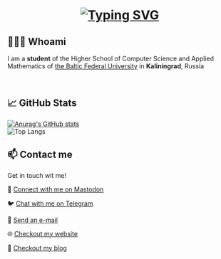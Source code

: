 <h1 align = "center">
<a href="https://git.io/typing-svg"><img src="https://readme-typing-svg.herokuapp.com?font=Fira+Code&size=75&duration=1500&pause=600&color=f8f8f2&background=6272a4&center=true&vCenter=true&multiline=true&width=1920&height=384&lines=Hello+everyone!;My+name+is+Polina+Kiseleva;Welcome+to+my+README" alt="Typing SVG" /></a>
</h1>

## 👩🏼‍💻 Whoami
<p>I am a <b>student</b> of the Higher School of Computer Science and Applied Mathematics of <a href="https://kantiana.ru/" target="_blank">the Baltic Federal University</a> in <b>Kaliningrad</b>, Russia </p>
<br>

## 📈 GitHub Stats

[![Anurag's GitHub stats](https://github-readme-stats.vercel.app/api?username=polinakiseleva&show_icons=true&theme=tokyonight)](https://github.com/polinakiseleva?tab=repositories)
<br>
![Top Langs](https://github-readme-stats.vercel.app/api/top-langs/?username=polinakiseleva&theme=tokyonight&hide=TeX&layout=compact)
<br>


## 📫 Contact me
Get in touch wit me!

:speech_balloon: <a href="https://techhub.social/@k9n">Connect with me on Mastodon</a>

:bird: <a href="https://t.me/poli4ka_k">Chat with me on Telegram</a>

:e-mail: <a href="mailto:mail@k9n.dev">Send an e-mail</a>

:globe_with_meridians: <a href="https://k9n.dev">Checkout my website</a>

:memo: <a href="https://k9n.dev/blog">Checkout my blog</a>

<!--
**polinakiseleva/polinakiseleva** is a ✨ _special_ ✨ repository because its `README.md` (this file) appears on your GitHub profile.


![Anurag's GitHub stats](https://github-readme-stats.vercel.app/api?username=polinakiseleva&show_icons=true&theme=radical)
Here are some ideas to get you started:
- 🔭 I’m currently working on ...
- 🌱 I’m currently learning ...
- 👯 I’m looking to collaborate on ...
- 🤔 I’m looking for help with ...
- 💬 Ask me about ...
- 📫 How to reach me: ...
- 😄 Pronouns: ...
- ⚡ Fun fact: ...
-->
